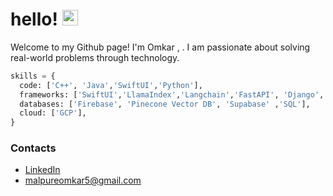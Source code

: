 # hello! <img src="https://media.giphy.com/media/hvRJCLFzcasrR4ia7z/giphy.gif" width="25px">

Welcome to my Github page! I'm Omkar , . I am passionate about solving real-world problems through technology. 

```python
skills = {
  code: ['C++', 'Java','SwiftUI','Python'], 
  frameworks: ['SwiftUI','LlamaIndex','Langchain','FastAPI', 'Django', 'TensorFlow', 'Keras'],
  databases: ['Firebase', 'Pinecone Vector DB', 'Supabase' ,'SQL'],
  cloud: ['GCP'],
}
```

### Contacts
* [LinkedIn](https://www.linkedin.com/in/omkar-malpure/)
* malpureomkar5@gmail.com
